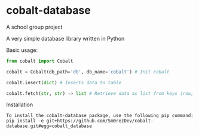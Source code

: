 # cobalt-database

A school group project

A very simple database library written in Python

Basic usage:

```python
from cobalt import Cobalt

cobalt = Cobalt(db_path='db', db_name='cobalt') # Init cobalt

cobalt.insert(dict) # Inserts data to table

cobalt.fetch(str, str) -> list # Retrieve data as list from keys (row, column)
```

Installation
 ``` 
To install the cobalt-database package, use the following pip command:
pip install -e git+https://github.com/Sm0rezDev/cobalt-database.git#egg=cobalt_database
 ```
